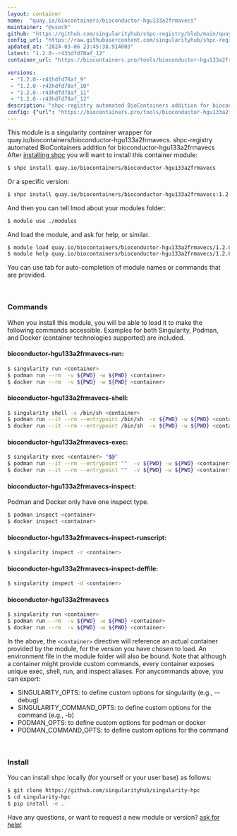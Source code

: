 ```yaml
---
layout: container
name:  "quay.io/biocontainers/bioconductor-hgu133a2frmavecs"
maintainer: "@vsoch"
github: "https://github.com/singularityhub/shpc-registry/blob/main/quay.io/biocontainers/bioconductor-hgu133a2frmavecs/container.yaml"
config_url: "https://raw.githubusercontent.com/singularityhub/shpc-registry/main/quay.io/biocontainers/bioconductor-hgu133a2frmavecs/container.yaml"
updated_at: "2024-03-06 23:45:38.914003"
latest: "1.2.0--r43hdfd78af_12"
container_url: "https://biocontainers.pro/tools/bioconductor-hgu133a2frmavecs"

versions:
 - "1.2.0--r41hdfd78af_9"
 - "1.2.0--r42hdfd78af_10"
 - "1.2.0--r43hdfd78af_11"
 - "1.2.0--r43hdfd78af_12"
description: "shpc-registry automated BioContainers addition for bioconductor-hgu133a2frmavecs"
config: {"url": "https://biocontainers.pro/tools/bioconductor-hgu133a2frmavecs", "maintainer": "@vsoch", "description": "shpc-registry automated BioContainers addition for bioconductor-hgu133a2frmavecs", "latest": {"1.2.0--r43hdfd78af_12": "sha256:c8b3f6991ecbb36f747ef056da60477d3767cdb3a2e460052b4057a20097d675"}, "tags": {"1.2.0--r41hdfd78af_9": "sha256:5605b4a217a3009e34b1e7608d5f573b06768c1aef98ffffc35d897cd780a480", "1.2.0--r42hdfd78af_10": "sha256:c897d8ebc95d27af7464dc7be27045476438d2e86162ec10533d9711e8adc4e7", "1.2.0--r43hdfd78af_11": "sha256:0e4266ade3b9ca4a5fbf31c1cb00b7e31b74fec589554f81d7282fa59860f775", "1.2.0--r43hdfd78af_12": "sha256:c8b3f6991ecbb36f747ef056da60477d3767cdb3a2e460052b4057a20097d675"}, "docker": "quay.io/biocontainers/bioconductor-hgu133a2frmavecs"}
---
```


This module is a singularity container wrapper for quay.io/biocontainers/bioconductor-hgu133a2frmavecs.
shpc-registry automated BioContainers addition for bioconductor-hgu133a2frmavecs
After [installing shpc](#install) you will want to install this container module:


```bash
$ shpc install quay.io/biocontainers/bioconductor-hgu133a2frmavecs
```

Or a specific version:

```bash
$ shpc install quay.io/biocontainers/bioconductor-hgu133a2frmavecs:1.2.0--r43hdfd78af_12
```

And then you can tell lmod about your modules folder:

```bash
$ module use ./modules
```

And load the module, and ask for help, or similar.

```bash
$ module load quay.io/biocontainers/bioconductor-hgu133a2frmavecs/1.2.0--r43hdfd78af_12
$ module help quay.io/biocontainers/bioconductor-hgu133a2frmavecs/1.2.0--r43hdfd78af_12
```

You can use tab for auto-completion of module names or commands that are provided.

<br>

### Commands

When you install this module, you will be able to load it to make the following commands accessible.
Examples for both Singularity, Podman, and Docker (container technologies supported) are included.

#### bioconductor-hgu133a2frmavecs-run:

```bash
$ singularity run <container>
$ podman run --rm  -v ${PWD} -w ${PWD} <container>
$ docker run --rm  -v ${PWD} -w ${PWD} <container>
```

#### bioconductor-hgu133a2frmavecs-shell:

```bash
$ singularity shell -s /bin/sh <container>
$ podman run --it --rm --entrypoint /bin/sh  -v ${PWD} -w ${PWD} <container>
$ docker run --it --rm --entrypoint /bin/sh  -v ${PWD} -w ${PWD} <container>
```

#### bioconductor-hgu133a2frmavecs-exec:

```bash
$ singularity exec <container> "$@"
$ podman run --it --rm --entrypoint ""  -v ${PWD} -w ${PWD} <container> "$@"
$ docker run --it --rm --entrypoint ""  -v ${PWD} -w ${PWD} <container> "$@"
```

#### bioconductor-hgu133a2frmavecs-inspect:

Podman and Docker only have one inspect type.

```bash
$ podman inspect <container>
$ docker inspect <container>
```

#### bioconductor-hgu133a2frmavecs-inspect-runscript:

```bash
$ singularity inspect -r <container>
```

#### bioconductor-hgu133a2frmavecs-inspect-deffile:

```bash
$ singularity inspect -d <container>
```



#### bioconductor-hgu133a2frmavecs

```bash
$ singularity run <container>
$ podman run --rm  -v ${PWD} -w ${PWD} <container>
$ docker run --rm  -v ${PWD} -w ${PWD} <container>
```


In the above, the `<container>` directive will reference an actual container provided
by the module, for the version you have chosen to load. An environment file in the
module folder will also be bound. Note that although a container
might provide custom commands, every container exposes unique exec, shell, run, and
inspect aliases. For anycommands above, you can export:

 - SINGULARITY_OPTS: to define custom options for singularity (e.g., --debug)
 - SINGULARITY_COMMAND_OPTS: to define custom options for the command (e.g., -b)
 - PODMAN_OPTS: to define custom options for podman or docker
 - PODMAN_COMMAND_OPTS: to define custom options for the command

<br>

### Install

You can install shpc locally (for yourself or your user base) as follows:

```bash
$ git clone https://github.com/singularityhub/singularity-hpc
$ cd singularity-hpc
$ pip install -e .
```

Have any questions, or want to request a new module or version? [ask for help!](https://github.com/singularityhub/singularity-hpc/issues)